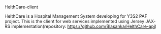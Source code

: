 HelthCare-client

HelthCare is a Hospital Management System developing for Y3S2 PAF project. This is the client for web services implemented using Jersey JAX-RS implementation(repository: https://github.com/Blasanka/HelthCare-api)